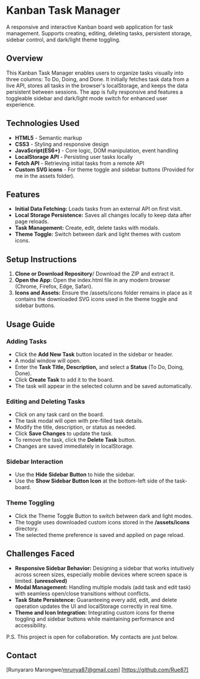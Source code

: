 # Kanban Task Manager

A responsive and interactive Kanban board web application for task management. Supports creating, editing, deleting tasks, persistent storage, sidebar control, and dark/light theme toggling.

## Overview

This Kanban Task Manager enables users to organize tasks visually into three columns: To Do, Doing, and Done. It initially fetches task data from a live API, stores all tasks in the browser's localStorage, and keeps the data persistent between sessions. The app is fully responsive and features a toggleable sidebar and dark/light mode switch for enhanced user experience.

## Technologies Used

- **HTML5** - Semantic markup
- **CSS3** - Styling and responsive design
- **JavaScript(ES6+)** -  Core logic, DOM manipulation, event handling
- **LocalStorage API** - Persisting user tasks locally
- **Fetch API** - Retrieving initial tasks from a remote API
- **Custom SVG icons** -  For theme toggle and sidebar buttons (Provided for me in the assets folder).

## Features

- **Initial Data Fetching:** Loads tasks from an external API on first visit.
- **Local Storage Persistence:** Saves all changes locally to keep data after page reloads.
- **Task Management:** Create, edit, delete tasks with modals.
- **Theme Toggle:** Switch between dark and light themes with custom icons.

## Setup Instructions

1. **Clone or Download Repository**/ Download the ZIP and extract it.
2. **Open the App:** Open the index.html file in any modern browser (Chrome, Firefox, Edge, Safari).
3. **Icons and Assets:** Ensure the /assets/icons folder remains in place as it contains the downloaded SVG icons used in the theme toggle and sidebar buttons.

## Usage Guide

### Adding Tasks

- Click the **Add New Task** button located in the sidebar or header.
- A modal window will open.
- Enter the **Task Title, Description,** and select a **Status** (To Do, Doing, Done).
- Click **Create Task** to add it to the board.
- The task will appear in the selected column and be saved automatically.
  
### Editing and Deleting Tasks

- Click on any task card on the board.
- The task modal will open with pre-filled task details.
- Modify the title, description, or status as needed.
- Click **Save Changes** to update the task.
- To remove the task, click the **Delete Task** button.
- Changes are saved immediately in localStorage.

### Sidebar Interaction

- Use the **Hide Sidebar Button** to hide the sidebar.
- Use the **Show Sidebar Button Icon** at the bottom-left side of the task-board.

### Theme Toggling

- Click the Theme Toggle Button to switch between dark and light modes.
- The toggle uses downloaded custom icons stored in the **/assets/icons** directory.
- The selected theme preference is saved and applied on page reload.

## Challenges Faced

- **Responsive Sidebar Behavior:** Designing a sidebar that works intuitively across screen sizes, especially mobile devices where screen space is limited. **(unresolved)**
- **Modal Management:** Handling multiple modals (add task and edit task) with seamless open/close transitions without conflicts.
- **Task State Persistence:** Guaranteeing every add, edit, and delete operation updates the UI and localStorage correctly in real time.
- **Theme and Icon Integration:** Integrating custom icons for theme toggling and sidebar buttons while maintaining performance and accessibility.

P.S. This project is open for collaboration. My contacts are just below.

## Contact

[Runyararo Marongwe/mrunya87@gmail.com] [https://github.com/Rue87]




